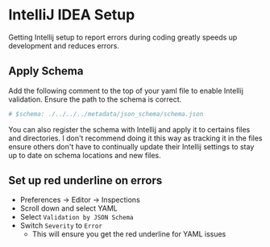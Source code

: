 # IntelliJ IDEA Setup

Getting Intellij setup to report errors during coding greatly speeds up development and reduces errors.

## Apply Schema

Add the following comment to the top of your yaml file to enable Intellij validation. Ensure the path to the schema 
is correct.
```yaml
# $schema: ./../../../metadata/json_schema/schema.json
```
You can also register the schema with Intellij and apply it to certains files and directories. I don't recommend doing
it this way as tracking it in the files ensure others don't have to continually update their Intellij settings to stay
up to date on schema locations and new files.

## Set up red underline on errors

- Preferences -> Editor -> Inspections
- Scroll down and select YAML
- Select `Validation by JSON Schema`
- Switch `Severity` to `Error`
  - This will ensure you get the red underline for YAML issues
